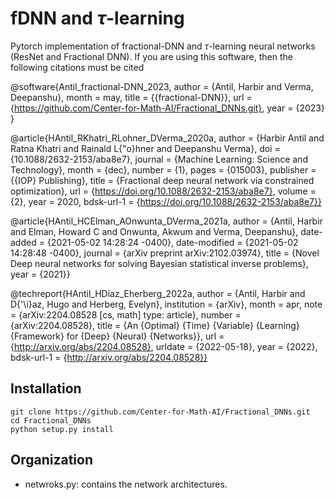 # fDNN and $`\tau`$-learning
Pytorch implementation of fractional-DNN and $`\tau`$-learning neural networks (ResNet and Fractional DNN). 
If you are using this software, then the following citations must be cited


@software{Antil_fractional-DNN_2023,
author = {Antil, Harbir and Verma, Deepanshu},
month = may,
title = {{fractional-DNN}},
url = {https://github.com/Center-for-Math-AI/Fractional_DNNs.git},
year = {2023}
}

@article{HAntil_RKhatri_RLohner_DVerma_2020a,
	author = {Harbir Antil and Ratna Khatri and Rainald L{\"o}hner and Deepanshu Verma},
	doi = {10.1088/2632-2153/aba8e7},
	journal = {Machine Learning: Science and Technology},
	month = {dec},
	number = {1},
	pages = {015003},
	publisher = {{IOP} Publishing},
	title = {Fractional deep neural network via constrained optimization},
	url = {https://doi.org/10.1088/2632-2153/aba8e7},
	volume = {2},
	year = 2020,
	bdsk-url-1 = {https://doi.org/10.1088/2632-2153/aba8e7}}

@article{HAntil_HCElman_AOnwunta_DVerma_2021a,
	author = {Antil, Harbir and Elman, Howard C and Onwunta, Akwum and Verma, Deepanshu},
	date-added = {2021-05-02 14:28:24 -0400},
	date-modified = {2021-05-02 14:28:48 -0400},
	journal = {arXiv preprint arXiv:2102.03974},
	title = {Novel Deep neural networks for solving Bayesian statistical inverse problems},
	year = {2021}}

@techreport{HAntil_HDiaz_Eherberg_2022a,
	author = {Antil, Harbir and D{\'\i}az, Hugo and Herberg, Evelyn},
	institution = {arXiv},
	month = apr,
	note = {arXiv:2204.08528 [cs, math] type: article},
	number = {arXiv:2204.08528},
	title = {An {Optimal} {Time} {Variable} {Learning} {Framework} for {Deep} {Neural} {Networks}},
	url = {http://arxiv.org/abs/2204.08528},
	urldate = {2022-05-18},
	year = {2022},
	bdsk-url-1 = {http://arxiv.org/abs/2204.08528}}



## Installation
```
git clone https://github.com/Center-for-Math-AI/Fractional_DNNs.git
cd Fractional_DNNs
python setup.py install
```

## Organization
* netwroks.py: contains the network architectures.
